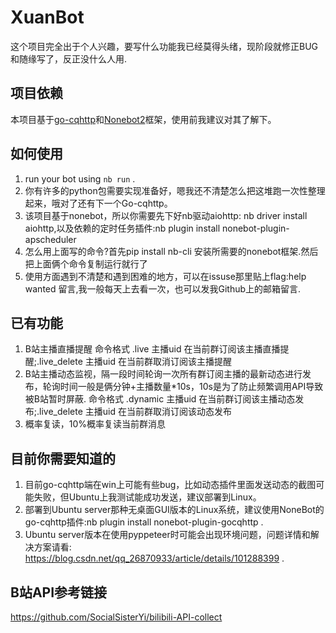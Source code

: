 # XuanBot
这个项目完全出于个人兴趣，要写什么功能我已经莫得头绪，现阶段就修正BUG和随缘写了，反正没什么人用.

## 项目依赖
本项目基于[go-cqhttp](https://docs.go-cqhttp.org/)和[Nonebot2](https://v2.nonebot.dev/)框架，使用前我建议对其了解下。

## 如何使用

1. run your bot using `nb run` .
2. 你有许多的python包需要实现准备好，嗯我还不清楚怎么把这堆跑一次性整理起来，哦对了还有下一个Go-cqhttp。
3. 该项目基于nonebot，所以你需要先下好nb驱动aiohttp: nb driver install aiohttp,以及依赖的定时任务插件:nb plugin install nonebot-plugin-apscheduler
4. 怎么用上面写的命令?首先pip install nb-cli 安装所需要的nonebot框架.然后把上面俩个命令复制运行就行了
5. 使用方面遇到不清楚和遇到困难的地方，可以在issuse那里贴上flag:help wanted 留言,我一般每天上去看一次，也可以发我Github上的邮箱留言.

## 已有功能

1. B站主播直播提醒 命令格式 .live 主播uid 在当前群订阅该主播直播提醒;.live_delete 主播uid 在当前群取消订阅该主播提醒
2. B站主播动态监视，隔一段时间轮询一次所有群订阅主播的最新动态进行发布，轮询时间一般是俩分钟+主播数量*10s，10s是为了防止频繁调用API导致被B站暂时屏蔽.
  命令格式 .dynamic 主播uid 在当前群订阅该主播动态发布;.live_delete 主播uid 在当前群取消订阅该动态发布
3. 概率复读，10%概率复读当前群消息

## 目前你需要知道的
1. 目前go-cqhttp端在win上可能有些bug，比如动态插件里面发送动态的截图可能失败，但Ubuntu上我测试能成功发送，建议部署到Linux。
2. 部署到Ubuntu server那种无桌面GUI版本的Linux系统，建议使用NoneBot的go-cqhttp插件:nb plugin install nonebot-plugin-gocqhttp .
3. Ubuntu server版本在使用pyppeteer时可能会出现环境问题，问题详情和解决方案请看: https://blog.csdn.net/qq_26870933/article/details/101288399 .

## B站API参考链接
https://github.com/SocialSisterYi/bilibili-API-collect
